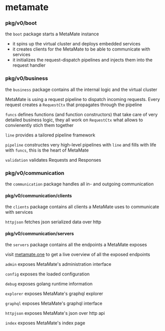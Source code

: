 # metamate

### pkg/v0/boot

the `boot` package starts a MetaMate instance

- it spins up the virtual cluster and deploys embedded services
- it creates clients for the MetaMate to be able to communicate with services
- it initializes the request-dispatch pipelines and injects them into the request handler


### pkg/v0/business

the `business` package contains all the internal logic and the virtual cluster

MetaMate is using a request pipeline to dispatch incoming requests. Every request creates a `RequestCtx` that propagates through the pipeline

`funcs` defines functions (and function constructors) that take care of very detailed business logic, they all work on `RequestCtx` what allows to convienently stich them together

`line` provides a tailored pipeline framework

`pipeline` constructes very high-level pipelines with `line` and fills with life with `funcs`, this is the heart of MetaMate

`validation` validates Requests and Responses

### pkg/v0/communication

the `communication` package handles all in- and outgoing communication

#### pkg/v0/communication/clients

the `clients` package contains all clients a MetaMate uses to communicate with services

`httpjson` fetches json serialized data over http

#### pkg/v0/communication/servers

the `servers` package contains all the endpoints a MetaMate exposes

visit [metamate.one](http://metamate.one/) to get a live overview of all the exposed endpoints

`admin` exposes MetaMate's administration interface

`config` exposes the loaded configuration

`debug` exposes golang runtime information

`explorer` exposes MetaMate's graphql explorer

`graphql` exposes MetaMate's graphql interface

`httpjson` exposes MetaMate's json over http api

`index` exposes MetaMate's index page